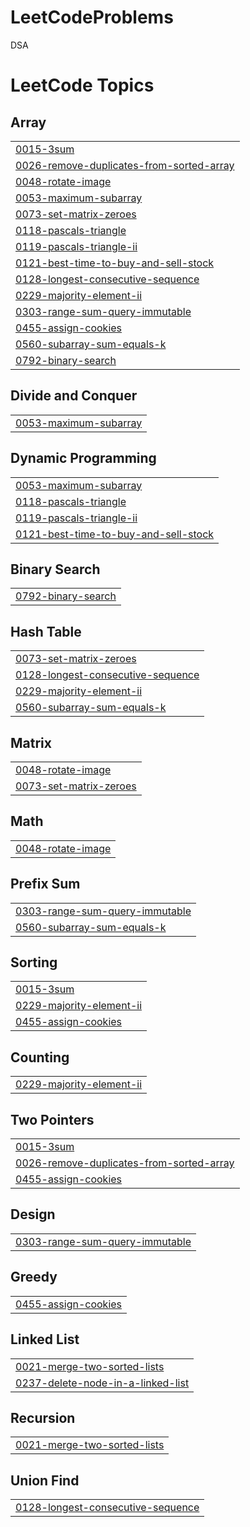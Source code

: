 # LeetCodeProblems
DSA 

<!---LeetCode Topics Start-->
# LeetCode Topics
## Array
|  |
| ------- |
| [0015-3sum](https://github.com/sumit-kakde/LeetCodeProblems/tree/master/0015-3sum) |
| [0026-remove-duplicates-from-sorted-array](https://github.com/sumit-kakde/LeetCodeProblems/tree/master/0026-remove-duplicates-from-sorted-array) |
| [0048-rotate-image](https://github.com/sumit-kakde/LeetCodeProblems/tree/master/0048-rotate-image) |
| [0053-maximum-subarray](https://github.com/sumit-kakde/LeetCodeProblems/tree/master/0053-maximum-subarray) |
| [0073-set-matrix-zeroes](https://github.com/sumit-kakde/LeetCodeProblems/tree/master/0073-set-matrix-zeroes) |
| [0118-pascals-triangle](https://github.com/sumit-kakde/LeetCodeProblems/tree/master/0118-pascals-triangle) |
| [0119-pascals-triangle-ii](https://github.com/sumit-kakde/LeetCodeProblems/tree/master/0119-pascals-triangle-ii) |
| [0121-best-time-to-buy-and-sell-stock](https://github.com/sumit-kakde/LeetCodeProblems/tree/master/0121-best-time-to-buy-and-sell-stock) |
| [0128-longest-consecutive-sequence](https://github.com/sumit-kakde/LeetCodeProblems/tree/master/0128-longest-consecutive-sequence) |
| [0229-majority-element-ii](https://github.com/sumit-kakde/LeetCodeProblems/tree/master/0229-majority-element-ii) |
| [0303-range-sum-query-immutable](https://github.com/sumit-kakde/LeetCodeProblems/tree/master/0303-range-sum-query-immutable) |
| [0455-assign-cookies](https://github.com/sumit-kakde/LeetCodeProblems/tree/master/0455-assign-cookies) |
| [0560-subarray-sum-equals-k](https://github.com/sumit-kakde/LeetCodeProblems/tree/master/0560-subarray-sum-equals-k) |
| [0792-binary-search](https://github.com/sumit-kakde/LeetCodeProblems/tree/master/0792-binary-search) |
## Divide and Conquer
|  |
| ------- |
| [0053-maximum-subarray](https://github.com/sumit-kakde/LeetCodeProblems/tree/master/0053-maximum-subarray) |
## Dynamic Programming
|  |
| ------- |
| [0053-maximum-subarray](https://github.com/sumit-kakde/LeetCodeProblems/tree/master/0053-maximum-subarray) |
| [0118-pascals-triangle](https://github.com/sumit-kakde/LeetCodeProblems/tree/master/0118-pascals-triangle) |
| [0119-pascals-triangle-ii](https://github.com/sumit-kakde/LeetCodeProblems/tree/master/0119-pascals-triangle-ii) |
| [0121-best-time-to-buy-and-sell-stock](https://github.com/sumit-kakde/LeetCodeProblems/tree/master/0121-best-time-to-buy-and-sell-stock) |
## Binary Search
|  |
| ------- |
| [0792-binary-search](https://github.com/sumit-kakde/LeetCodeProblems/tree/master/0792-binary-search) |
## Hash Table
|  |
| ------- |
| [0073-set-matrix-zeroes](https://github.com/sumit-kakde/LeetCodeProblems/tree/master/0073-set-matrix-zeroes) |
| [0128-longest-consecutive-sequence](https://github.com/sumit-kakde/LeetCodeProblems/tree/master/0128-longest-consecutive-sequence) |
| [0229-majority-element-ii](https://github.com/sumit-kakde/LeetCodeProblems/tree/master/0229-majority-element-ii) |
| [0560-subarray-sum-equals-k](https://github.com/sumit-kakde/LeetCodeProblems/tree/master/0560-subarray-sum-equals-k) |
## Matrix
|  |
| ------- |
| [0048-rotate-image](https://github.com/sumit-kakde/LeetCodeProblems/tree/master/0048-rotate-image) |
| [0073-set-matrix-zeroes](https://github.com/sumit-kakde/LeetCodeProblems/tree/master/0073-set-matrix-zeroes) |
## Math
|  |
| ------- |
| [0048-rotate-image](https://github.com/sumit-kakde/LeetCodeProblems/tree/master/0048-rotate-image) |
## Prefix Sum
|  |
| ------- |
| [0303-range-sum-query-immutable](https://github.com/sumit-kakde/LeetCodeProblems/tree/master/0303-range-sum-query-immutable) |
| [0560-subarray-sum-equals-k](https://github.com/sumit-kakde/LeetCodeProblems/tree/master/0560-subarray-sum-equals-k) |
## Sorting
|  |
| ------- |
| [0015-3sum](https://github.com/sumit-kakde/LeetCodeProblems/tree/master/0015-3sum) |
| [0229-majority-element-ii](https://github.com/sumit-kakde/LeetCodeProblems/tree/master/0229-majority-element-ii) |
| [0455-assign-cookies](https://github.com/sumit-kakde/LeetCodeProblems/tree/master/0455-assign-cookies) |
## Counting
|  |
| ------- |
| [0229-majority-element-ii](https://github.com/sumit-kakde/LeetCodeProblems/tree/master/0229-majority-element-ii) |
## Two Pointers
|  |
| ------- |
| [0015-3sum](https://github.com/sumit-kakde/LeetCodeProblems/tree/master/0015-3sum) |
| [0026-remove-duplicates-from-sorted-array](https://github.com/sumit-kakde/LeetCodeProblems/tree/master/0026-remove-duplicates-from-sorted-array) |
| [0455-assign-cookies](https://github.com/sumit-kakde/LeetCodeProblems/tree/master/0455-assign-cookies) |
## Design
|  |
| ------- |
| [0303-range-sum-query-immutable](https://github.com/sumit-kakde/LeetCodeProblems/tree/master/0303-range-sum-query-immutable) |
## Greedy
|  |
| ------- |
| [0455-assign-cookies](https://github.com/sumit-kakde/LeetCodeProblems/tree/master/0455-assign-cookies) |
## Linked List
|  |
| ------- |
| [0021-merge-two-sorted-lists](https://github.com/sumit-kakde/LeetCodeProblems/tree/master/0021-merge-two-sorted-lists) |
| [0237-delete-node-in-a-linked-list](https://github.com/sumit-kakde/LeetCodeProblems/tree/master/0237-delete-node-in-a-linked-list) |
## Recursion
|  |
| ------- |
| [0021-merge-two-sorted-lists](https://github.com/sumit-kakde/LeetCodeProblems/tree/master/0021-merge-two-sorted-lists) |
## Union Find
|  |
| ------- |
| [0128-longest-consecutive-sequence](https://github.com/sumit-kakde/LeetCodeProblems/tree/master/0128-longest-consecutive-sequence) |
<!---LeetCode Topics End-->